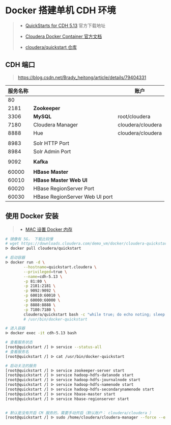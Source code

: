 # Docker 搭建单机 CDH 环境

> - [QuickStarts for CDH 5.13](https://www.cloudera.com/downloads/quickstart_vms/5-13.html) 官方下载地址
>
> - [Cloudera Docker Container 官方文档](https://docs.cloudera.com/documentation/enterprise/5-13-x/topics/quickstart_docker_container.html)
> - [cloudera/quickstart 仓库](https://hub.docker.com/r/cloudera/quickstart)

## CDH 端口

>  https://blog.csdn.net/Brady_heitong/article/details/79404331


| 服务名称 |                                | 账户              |
| -------- | ------------------------------ | ----------------- |
| 80       |                                |                   |
| 2181     | **Zookeeper**                  |                   |
| 3306     | **MySQL**                      | root/cloudera     |
| 7180     | Cloudera Manager               | cloudera/cloudera |
| 8888     | Hue                            | cloudera/cloudera |
|          |                                |                   |
| 8983     | Solr HTTP Port                 |                   |
| 8984     | Solr Admin Port                |                   |
|          |                                |                   |
| 9092     | **Kafka**                      |                   |
|          |                                |                   |
| 60000    | **HBase Master**               |                   |
| 60010    | **HBase Master Web UI**        |                   |
| 60020    | HBase RegionServer Port        |                   |
| 60030    | HBase RegionServer Web UI port |                   |



## 使用 Docker 安装

> - [MAC 设置 Docker 内存](https://docs.docker.com/docker-for-mac/)

```bash
# 镜像有 5G， 下载比较慢
# wget https://downloads.cloudera.com/demo_vm/docker/cloudera-quickstart-vm-5.13.0-0-beta-docker.tar.gz
ᐅ docker pull cloudera/quickstart

# 启动容器
ᐅ docker run -d \
		--hostname=quickstart.cloudera \
		--privileged=true \
		--name=cdh-5.13 \
		-p 81:80 \
		-p 2181:2181 \
		-p 9092:9092 \
		-p 60010:60010 \
		-p 60000:60000 \
		-p 8888:8888 \
		-p 7180:7180 \
		cloudera/quickstart bash -c "while true; do echo noting; sleep 1; done"
		# /usr/bin/docker-quickstart

# 进入容器
ᐅ docker exec -it cdh-5.13 bash

# 查看服务状态
[root@quickstart /] ᐅ service --status-all
# 查看服务名
[root@quickstart /] ᐅ cat /usr/bin/docker-quickstart

# 启动关注的服务
[root@quickstart /] ᐅ service zookeeper-server start
[root@quickstart /] ᐅ service hadoop-hdfs-datanode start
[root@quickstart /] ᐅ service hadoop-hdfs-journalnode start
[root@quickstart /] ᐅ service hadoop-hdfs-namenode start
[root@quickstart /] ᐅ service hadoop-hdfs-secondarynamenode start
[root@quickstart /] ᐅ service hbase-master start
[root@quickstart /] ᐅ service hbase-regionserver start

		
# 默认是没有开启 CM 服务的，需要手动开启（默认账户： cloudera/cloudera ）
[root@quickstart /] ᐅ sudo /home/cloudera/cloudera-manager --force --express
```
